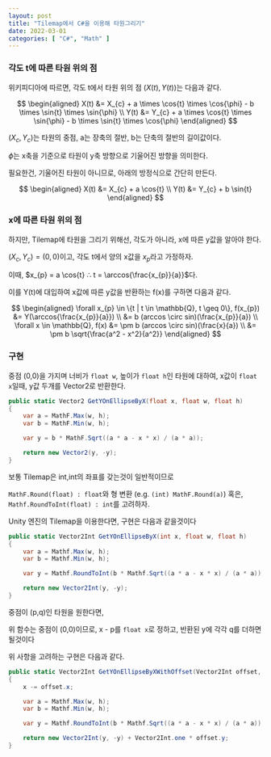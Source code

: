```yaml
---
layout: post
title: "Tilemap에서 C#을 이용해 타원그리기"
date: 2022-03-01
categories: [ "C#", "Math" ]
---
```


### 각도 t에 따른 타원 위의 점

위키피디아에 따르면, 각도 t에서 타원 위의 점 $(X(t), Y(t))$는 다음과 같다.

$$
\begin{aligned}
X(t) &= X_{c} + a \times \cos{t} \times \cos{\phi} - b \times \sin{t} \times \sin{\phi} \\
Y(t) &= Y_{c} + a \times \cos{t} \times \sin{\phi} - b \times \sin{t} \times \cos{\phi}
\end{aligned}
$$

$(X_{c}, Y_{c})$는 타원의 중점, a는 장축의 절반, b는 단축의 절반의 길이값이다.

$\phi$는 x축을 기준으로 타원이 y축 방향으로 기울어진 방향을 의미한다.

필요한건, 기울어진 타원이 아니므로, 아래의 방정식으로 간단히 만든다.

$$
\begin{aligned}
X(t) &= X_{c} + a \cos{t} \\
Y(t) &= Y_{c} + b \sin{t}
\end{aligned}
$$

### x에 따른 타원 위의 점

하지만, Tilemap에 타원을 그리기 위해선, 각도가 아니라, x에 따른 y값을 알아야 한다.

$(X_{c}, Y_{c}) = (0, 0)$이고, 각도 t에서 양의 x값을 $x_{p}$라고 가정하자.

이때, $x_{p} = a \cos{t} ∴ t = \arccos{\frac{x_{p}}{a}}$다.

이를 Y(t)에 대입하여 x값에 따른 y값을 반환하는 f(x)를 구하면 다음과 같다.

$$
\begin{aligned}
\forall x_{p} \in \{t | t \in \mathbb{Q}, t \geq 0\}, f(x_{p}) &= Y(\arccos{\frac{x_{p}}{a}}) \\
                                                               &= b (arccos \circ sin)(\frac{x_{p}}{a}) \\
                                \forall x \in \mathbb{Q}, f(x) &= \pm b (arccos \circ sin)(\frac{x}{a}) \\
                                                               &= \pm b \sqrt{\frac{a^2 - x^2}{a^2}}
\end{aligned}
$$

### 구현

중점 (0,0)을 가지며 너비가 `float w`, 높이가 `float h`인 타원에 대하여,
x값이 `float x`일때, y값 두개를 Vector2로 반환한다.

```c#
public static Vector2 GetYOnEllipseByX(float x, float w, float h)
{
    var a = MathF.Max(w, h);
    var b = MathF.Min(w, h);

    var y = b * MathF.Sqrt((a * a - x * x) / (a * a));

    return new Vector2(y, -y);
}
```

보통 Tilemap은 int,int의 좌표를 갖는것이 일반적이므로

`MathF.Round(float) : float`와 형 변환 (e.g. `(int) MathF.Round(a)`) 혹은, 
`Mathf.RoundToInt(float) : int`를 고려하자.

Unity 엔진의 Tilemap을 이용한다면, 구현은 다음과 같을것이다
```c#
public static Vector2Int GetYOnEllipseByX(int x, float w, float h)
{
    var a = Mathf.Max(w, h);
    var b = Mathf.Min(w, h);

    var y = Mathf.RoundToInt(b * Mathf.Sqrt((a * a - x * x) / (a * a)));

    return new Vector2Int(y, -y);
}
```

중점이 (p,q)인 타원을 원한다면,

위 함수는 중점이 (0,0)이므로, 
x - p를 `float x`로 정하고, 
반환된 y에 각각 q를 더하면 될것이다

위 사항을 고려하는 구현은 다음과 같다.

```c#
public static Vector2Int GetYOnEllipseByXWithOffset(Vector2Int offset, int x, float w, float h)
{
    x -= offset.x;

    var a = Mathf.Max(w, h);
    var b = Mathf.Min(w, h);

    var y = Mathf.RoundToInt(b * Mathf.Sqrt((a * a - x * x) / (a * a)));

    return new Vector2Int(y, -y) + Vector2Int.one * offset.y;
}
```